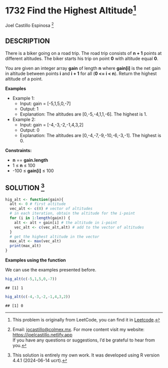 
# 1732 Find the Highest Altitude[^1]

Joel Castillo Espinosa [^2]

## DESCRIPTION

There is a biker going on a road trip. The road trip consists of **n +
1** points at different altitudes. The biker starts his trip on point
**0** with altitude equal **0**.

You are given an integer array **gain** of length **n** where
**gain\[i\]** is the net gain in altitude between points **i** and **i +
1** for all (**0 \<= i \< n**). Return the highest altitude of a point.

**Examples**

- Example 1:
  - Input: gain = \[-5,1,5,0,-7\]
  - Output: 1
  - Explanation: The altitudes are \[0,-5,-4,1,1,-6\]. The highest is 1.
- Example 2:
  - Input: gain = \[-4,-3,-2,-1,4,3,2\]
  - Output: 0
  - Explanation: The altitudes are \[0,-4,-7,-9,-10,-6,-3,-1\]. The
    highest is 0.

**Constraints:**

- **n** == **gain.length**
- 1 ≤ **n** ≤ 100
- -100 ≤ **gain\[i\]** ≤ 100

## SOLUTION [^3]

``` r
hig_alt <- function(gain){
  alt <- 0 # first altitude 
  vec_alt <- c(0) # vector of altitudes 
  # in each iteration, obtain the altitude for the i-point 
  for (i in 1:length(gain)) {
    alt <- alt + gain[i] # the altitude in i-point
    vec_alt <- c(vec_alt,alt) # add to the vector of altitudes 
  }
  # get the highest altitude in the vector 
  max_alt <- max(vec_alt)
  print(max_alt)
}
```

**Examples using the function**

We can use the examples presented before.

``` r
hig_alt(c(-5,1,5,0,-7))
```

    ## [1] 1

``` r
hig_alt(c(-4,-3,-2,-1,4,3,2))
```

    ## [1] 0

[^1]: This problem is originally from LeetCode, you can find it in
    [Leetcode](https://leetcode.com/problems/find-the-highest-altitude/?envType=study-plan-v2&envId=leetcode-75).

[^2]: Email: <jocastillo@colmex.mx>. For more content visit my website:
    <https://joelcastillo.netlify.app> <br> If you have any questions or
    suggestions, I’d be grateful to hear from you.

[^3]: This solution is entirely my own work. It was developed using R
    version 4.4.1 (2024-06-14 ucrt).
